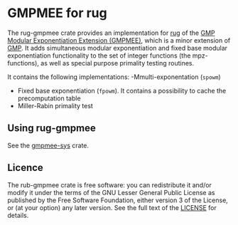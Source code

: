 # GMPMEE for rug

The rug-gmpmee crate provides an implementation for [rug](https://docs.rs/rug/latest/rug/) of the [GMP Modular Exponentiation Extension (GMPMEE)](https://github.com/verificatum/verificatum-gmpmee), which is a minor extension of [GMP](https://gmplib.org/). It adds simultaneous modular exponentiation and fixed base modular exponentiation functionality to the set of integer functions (the mpz-functions), as well as special purpose primality testing routines.

It contains the following implementations:
-Mmulti-exponentation (`spowm`)
- Fixed base exponentiation (`fpowm`). It contains a possibility to cache the precomputation table
- Miller-Rabin primality test

## Using rug-gmpmee

See the [gmpmee-sys](https://docs.rs/gmpmee-sys) crate.

## Licence

The rub-gmpmee crate is free software: you can redistribute it and/or modify it under the terms of the GNU Lesser General Public License as published by the Free Software Foundation, either version 3 of the License, or (at your option) any later version. See the full text of the [LICENSE](LICENSE.md) for details.

